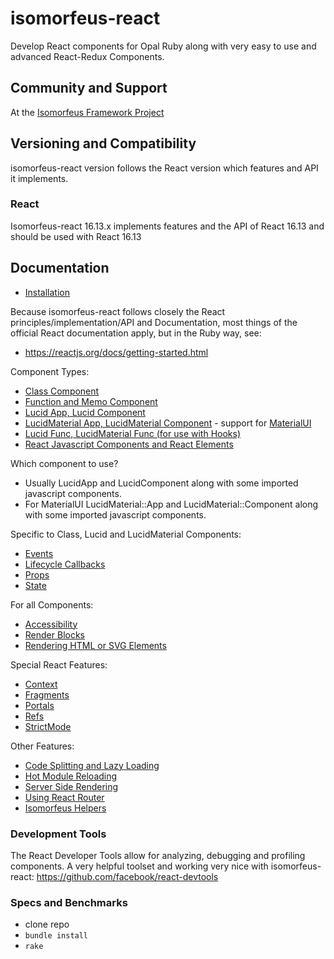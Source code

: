 # isomorfeus-react

Develop React components for Opal Ruby along with very easy to use and advanced React-Redux Components.

## Community and Support
At the [Isomorfeus Framework Project](http://isomorfeus.com)

## Versioning and Compatibility
isomorfeus-react version follows the React version which features and API it implements.

### React
Isomorfeus-react 16.13.x implements features and the API of React 16.13 and should be used with React 16.13

## Documentation

- [Installation](https://github.com/isomorfeus/isomorfeus-react/blob/master/ruby/docs/installation.md)

Because isomorfeus-react follows closely the React principles/implementation/API and Documentation, most things of the official React documentation
apply, but in the Ruby way, see:
- https://reactjs.org/docs/getting-started.html

Component Types:
- [Class Component](https://github.com/isomorfeus/isomorfeus-react/blob/master/ruby/docs/class_component.md)
- [Function and Memo Component](https://github.com/isomorfeus/isomorfeus-react/blob/master/ruby/docs/function_component.md)
- [Lucid App, Lucid Component](https://github.com/isomorfeus/isomorfeus-react/blob/master/ruby/docs/lucid_component.md)
- [LucidMaterial App, LucidMaterial Component](https://github.com/isomorfeus/isomorfeus-react/blob/master/ruby/docs/lucid_material_component.md) - support for [MaterialUI](https://material-ui.com)
- [Lucid Func, LucidMaterial Func (for use with Hooks)](https://github.com/isomorfeus/isomorfeus-react/blob/master/ruby/docs/lucid_func_component.md)
- [React Javascript Components and React Elements](https://github.com/isomorfeus/isomorfeus-react/blob/master/ruby/docs/javascript_component.md)

Which component to use?
- Usually LucidApp and LucidComponent along with some imported javascript components.
- For MaterialUI LucidMaterial::App and LucidMaterial::Component along with some imported javascript components.

Specific to Class, Lucid and LucidMaterial Components:
- [Events](https://github.com/isomorfeus/isomorfeus-react/blob/master/ruby/docs/events.md)
- [Lifecycle Callbacks](https://github.com/isomorfeus/isomorfeus-react/blob/master/ruby/docs/lifecycle_callbacks.md)
- [Props](https://github.com/isomorfeus/isomorfeus-react/blob/master/ruby/docs/props.md)
- [State](https://github.com/isomorfeus/isomorfeus-react/blob/master/ruby/docs/state.md)

For all Components:
- [Accessibility](https://github.com/isomorfeus/isomorfeus-react/blob/master/ruby/docs/accessibility.md)
- [Render Blocks](https://github.com/isomorfeus/isomorfeus-react/blob/master/ruby/docs/render_blocks.md)
- [Rendering HTML or SVG Elements](https://github.com/isomorfeus/isomorfeus-react/blob/master/ruby/docs/rendering_elements.md)

Special React Features:
- [Context](https://github.com/isomorfeus/isomorfeus-react/blob/master/ruby/docs/context.md)
- [Fragments](https://github.com/isomorfeus/isomorfeus-react/blob/master/ruby/docs/fragments.md)
- [Portals](https://github.com/isomorfeus/isomorfeus-react/blob/master/ruby/docs/portals.md)
- [Refs](https://github.com/isomorfeus/isomorfeus-react/blob/master/ruby/docs/refs.md)
- [StrictMode](https://github.com/isomorfeus/isomorfeus-react/blob/master/ruby/docs/strict_mode.md)

Other Features:
- [Code Splitting and Lazy Loading](https://github.com/isomorfeus/isomorfeus-react/blob/master/ruby/docs/code_splitting_lazy_loading.md)
- [Hot Module Reloading](https://github.com/isomorfeus/isomorfeus-react/blob/master/ruby/docs/hot_module_relaoding.md)
- [Server Side Rendering](https://github.com/isomorfeus/isomorfeus-react/blob/master/ruby/docs/server_side_rendering.md)
- [Using React Router](https://github.com/isomorfeus/isomorfeus-react/blob/master/ruby/docs/react_router.md)
- [Isomorfeus Helpers](https://github.com/isomorfeus/isomorfeus-react/blob/master/ruby/docs/isomorfeus_helpers.md)

### Development Tools
The React Developer Tools allow for analyzing, debugging and profiling components. A very helpful toolset and working very nice with isomorfeus-react:
https://github.com/facebook/react-devtools

### Specs and Benchmarks
- clone repo
- `bundle install`
- `rake`
